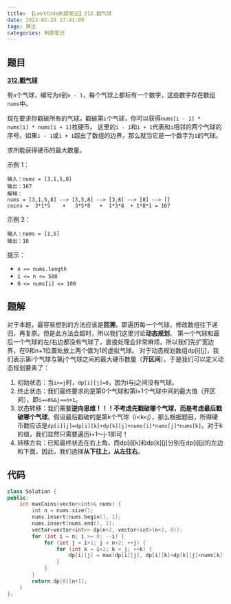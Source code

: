```yaml
---
title: 【LeetCode刷题笔记】312.戳气球
date: 2022-02-28 17:41:09
tags: 算法
categories: 刷题笔记
---
```

题目
---
[**312.戳气球**](https://leetcode-cn.com/problems/burst-balloons/)

有`n`个气球，编号为`0`到`n - 1`，每个气球上都标有一个数字，这些数字存在数组`nums`中。

现在要求你戳破所有的气球。戳破第`i`个气球，你可以获得`nums[i - 1] * nums[i] * nums[i + 1]`枚硬币。 这里的`i - 1`和`i + 1`代表和`i`相邻的两个气球的序号。如果`i - 1`或`i + 1`超出了数组的边界，那么就当它是一个数字为`1`的气球。

求所能获得硬币的最大数量。

示例 1：
```
输入：nums = [3,1,5,8]
输出：167
解释：
nums = [3,1,5,8] --> [3,5,8] --> [3,8] --> [8] --> []
coins =  3*1*5    +   3*5*8   +  1*3*8  + 1*8*1 = 167
```
示例 2：
```
输入：nums = [1,5]
输出：10
```

提示：
* `n == nums.length`
* `1 <= n <= 500`
* `0 <= nums[i] <= 100`
<!--more-->

题解
---
对于本题，最容易想到的方法应该是**回溯**，即遍历每一个气球，修改数组往下递归，再复原。但是此方法会超时，所以我们这里讨论**动态规划**。
第一个气球和最后一个气球的左/右边都没有气球了，直接处理会非常麻烦，所以我们先扩宽边界，在0和n+1位置处放上两个值为1的虚拟气球。
对于动态规划数组dp[i][j]，我们表示第i个气球与第j个气球之间的最大硬币数量（**开区间**）。于是我们可以定义动态规划要素了：
1. 初始状态：当`i>=j`时，`dp[i][j]=0`，因为i与j之间没有气球。
2. 终止状态：我们最终要求的是第0个气球和第i+1个气球中间的最大值（开区间），即`i==0&&j==n+1`。
3. 状态转移：我们需要**逆向思维！！！不考虑先戳破哪个气球，而是考虑最后戳破哪个气球**。假设最后戳破的是第k个气球（i<k<j），那么根据题目，所得硬币数应该是`dp[i][j]=dp[i][k]+dp[k][j]+nums[i]*nums[j]*nums[k]`。对于k的值，我们显然只需要遍历i+1～j-1即可！
4. 转移方向：已知最终状态在右上角，而dp[i][k]和dp[k][j]分别在dp[i][j]的左边和下面，因此，我们选择**从下往上，从左往右**。

代码
---
```cpp
class Solution {
public:
    int maxCoins(vector<int>& nums) {
        int n = nums.size();
        nums.insert(nums.begin(), 1);
        nums.insert(nums.end(), 1);
        vector<vector<int>> dp(n+2, vector<int>(n+2, 0));
        for (int i = n; i >= 0; --i) {
            for (int j = i+1; j < n+2; ++j) {
                for (int k = i+1; k < j; ++k) {
                    dp[i][j] = max(dp[i][j], dp[i][k]+dp[k][j]+nums[k]*nums[i]*nums[j]);
                }
            }
        }
        return dp[0][n+1];
    }
};
```
